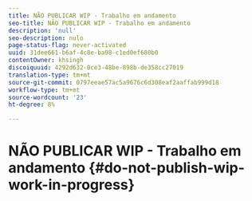 ```yaml
---
title: NÃO PUBLICAR WIP - Trabalho em andamento
seo-title: NÃO PUBLICAR WIP - Trabalho em andamento
description: 'null'
seo-description: nulo
page-status-flag: never-activated
uuid: 31dee661-b6af-4c8e-ba98-c1ed0ef680b0
contentOwner: khsingh
discoiquuid: 4292d632-0ce3-48be-898b-de358cc27019
translation-type: tm+mt
source-git-commit: 0797eeae57ac5a9676c6d308eaf2aaffab999d18
workflow-type: tm+mt
source-wordcount: '23'
ht-degree: 8%

---
```



# NÃO PUBLICAR WIP - Trabalho em andamento {#do-not-publish-wip-work-in-progress}

